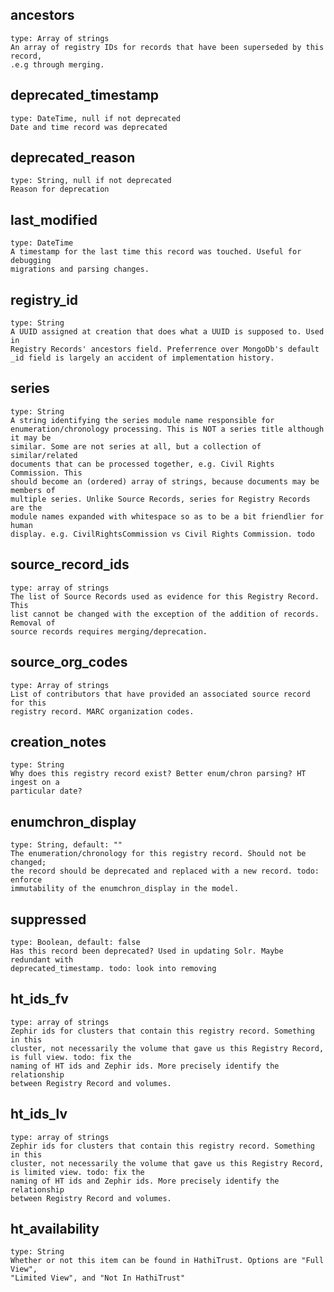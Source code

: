 ancestors
---------
	type: Array of strings
	An array of registry IDs for records that have been superseded by this record,
	.e.g through merging.

deprecated_timestamp
--------------------
	type: DateTime, null if not deprecated
	Date and time record was deprecated

deprecated_reason
-----------------
	type: String, null if not deprecated
	Reason for deprecation

last_modified
-------------
	type: DateTime
	A timestamp for the last time this record was touched. Useful for debugging
	migrations and parsing changes.

registry_id
---------
	type: String
	A UUID assigned at creation that does what a UUID is supposed to. Used in
	Registry Records' ancestors field. Preferrence over MongoDb's default
	_id field is largely an accident of implementation history. 

series
------
	type: String
	A string identifying the series module name responsible for
	enumeration/chronology processing. This is NOT a series title although it may be
	similar. Some are not series at all, but a collection of similar/related
	documents that can be processed together, e.g. Civil Rights Commission. This
	should become an (ordered) array of strings, because documents may be members of
	multiple series. Unlike Source Records, series for Registry Records are the
	module names expanded with whitespace so as to be a bit friendlier for human
	display. e.g. CivilRightsCommission vs Civil Rights Commission. todo

source_record_ids
-----------------
	type: array of strings
	The list of Source Records used as evidence for this Registry Record. This
	list cannot be changed with the exception of the addition of records. Removal of
	source records requires merging/deprecation. 

	
source_org_codes
----------------
	type: Array of strings
	List of contributors that have provided an associated source record for this
	registry record. MARC organization codes. 

creation_notes
--------------
	type: String
	Why does this registry record exist? Better enum/chron parsing? HT ingest on a
	particular date?
  
enumchron_display
-----------------
 	type: String, default: ""
	The enumeration/chronology for this registry record. Should not be changed;
	the record should be deprecated and replaced with a new record. todo: enforce
	immutability of the enumchron_display in the model.	

suppressed
----------
	type: Boolean, default: false
	Has this record been deprecated? Used in updating Solr. Maybe redundant with
	deprecated_timestamp. todo: look into removing

ht_ids_fv
---------
	type: array of strings
	Zephir ids for clusters that contain this registry record. Something in this
	cluster, not necessarily the volume that gave us this Registry Record, is full view. todo: fix the
	naming of HT ids and Zephir ids. More precisely identify the relationship
	between Registry Record and volumes. 

ht_ids_lv
---------
	type: array of strings
	Zephir ids for clusters that contain this registry record. Something in this
	cluster, not necessarily the volume that gave us this Registry Record, is limited view. todo: fix the
	naming of HT ids and Zephir ids. More precisely identify the relationship
	between Registry Record and volumes. 

ht_availability
---------------
	type: String
	Whether or not this item can be found in HathiTrust. Options are "Full View",
	"Limited View", and "Not In HathiTrust"	
  
